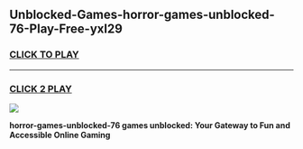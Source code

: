 
## Unblocked-Games-horror-games-unblocked-76-Play-Free-yxl29
<h3>
<a href="https://premium76.site?title=horror-games-unblocked-76&ref=15A">CLICK TO PLAY</a></h3>
<hr>

<h3>
<a href="https://premium76.site?title=horror-games-unblocked-76&ref=15A">CLICK 2 PLAY</a>
  
</h3>

<a href="https://premium76.site?title=horror-games-unblocked-76&ref=15A"><img src="https://clearcache.store/games.png"></a>


**horror-games-unblocked-76 games unblocked: Your Gateway to Fun and Accessible Online Gaming**
